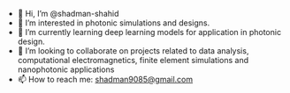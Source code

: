 - 👋 Hi, I’m @shadman-shahid
- 👀 I’m interested in photonic simulations and designs.
- 🌱 I’m currently learning deep learning models for application in photonic design.
- 💞️ I’m looking to collaborate on projects related to data analysis, computational electromagnetics, finite element simulations and nanophotonic applications
- 📫 How to reach me: shadman9085@gmail.com

<!---
shadman-shahid/shadman-shahid is a ✨ special ✨ repository because its `README.md` (this file) appears on your GitHub profile.
You can click the Preview link to take a look at your changes.
--->
